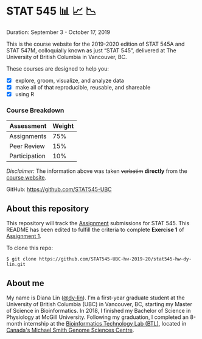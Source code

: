 # STAT 545 :bar_chart: :chart_with_upwards_trend: :chart_with_downwards_trend:
Duration: September 3 - October 17, 2019

This is the course website for the 2019-2020 edition of STAT 545A and STAT 547M, colloquially known as just “STAT 545”, delivered at The University of British Columbia in Vancouver, BC.

These courses are designed to help you:

- [x] explore, groom, visualize, and analyze data
- [x] make all of that reproducible, reusable, and shareable
- [x] using R

### Course Breakdown

Assessment | Weight
------------ | -------------
Assignments | 75%
Peer Review | 15%
Participation | 10%


_Disclaimer:_ The information above was taken ~~verbatim~~ **directly** from the [course website](https://stat545.stat.ubc.ca).

GitHub: https://github.com/STAT545-UBC

## About this repository
This repository will track the [Assignment](https://stat545.stat.ubc.ca/evaluation/assignments/) submissions for STAT 545. This README has been edited to fulfill the criteria to complete **Exercise 1** of [Assignment 1](https://stat545.stat.ubc.ca/evaluation/hw01/hw01/).

To clone this repo:
```
$ git clone https://github.com/STAT545-UBC-hw-2019-20/stat545-hw-dy-lin.git
```

## About me

My name is Diana Lin ([@dy-lin](https://github.com/dy-lin)). I'm a first-year graduate student at the University of British Columbia (UBC) in Vancouver, BC, starting my Master of Science in Bioinformatics. In 2018, I finished my Bachelor of Science in Physiology at McGill University. Following my graduation, I completed an 8-month internship at the [Bioinformatics Technology Lab (BTL)](http://www.birollab.ca), located in [Canada's Michael Smith Genome Sciences Centre](http://www.bcgsc.ca).
